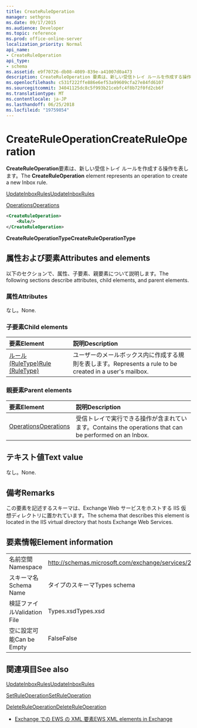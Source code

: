 ```yaml
---
title: CreateRuleOperation
manager: sethgros
ms.date: 09/17/2015
ms.audience: Developer
ms.topic: reference
ms.prod: office-online-server
localization_priority: Normal
api_name:
- CreateRuleOperation
api_type:
- schema
ms.assetid: e9f70726-db08-4089-839e-a41007d0a473
description: CreateRuleOperation 要素は、新しい受信トレイ ルールを作成する操作を表します。
ms.openlocfilehash: c531f222ffe886e6ef53a99609cfa27e84fd6107
ms.sourcegitcommit: 34041125dc8c5f993b21cebfc4f8b72f0fd2cb6f
ms.translationtype: MT
ms.contentlocale: ja-JP
ms.lasthandoff: 06/25/2018
ms.locfileid: "19759854"
---
```

# <a name="createruleoperation"></a><span data-ttu-id="475be-103">CreateRuleOperation</span><span class="sxs-lookup"><span data-stu-id="475be-103">CreateRuleOperation</span></span>

<span data-ttu-id="475be-104">**CreateRuleOperation**要素は、新しい受信トレイ ルールを作成する操作を表します。</span><span class="sxs-lookup"><span data-stu-id="475be-104">The **CreateRuleOperation** element represents an operation to create a new Inbox rule.</span></span> 
  
[<span data-ttu-id="475be-105">UpdateInboxRules</span><span class="sxs-lookup"><span data-stu-id="475be-105">UpdateInboxRules</span></span>](updateinboxrules.md)
  
[<span data-ttu-id="475be-106">Operations</span><span class="sxs-lookup"><span data-stu-id="475be-106">Operations</span></span>](operations.md)
  
```xml
<CreateRuleOperation>
    <Rule/>
</CreateRuleOperation>
```

 <span data-ttu-id="475be-107">**CreateRuleOperationType**</span><span class="sxs-lookup"><span data-stu-id="475be-107">**CreateRuleOperationType**</span></span>
## <a name="attributes-and-elements"></a><span data-ttu-id="475be-108">属性および要素</span><span class="sxs-lookup"><span data-stu-id="475be-108">Attributes and elements</span></span>

<span data-ttu-id="475be-109">以下のセクションで、属性、子要素、親要素について説明します。</span><span class="sxs-lookup"><span data-stu-id="475be-109">The following sections describe attributes, child elements, and parent elements.</span></span>
  
### <a name="attributes"></a><span data-ttu-id="475be-110">属性</span><span class="sxs-lookup"><span data-stu-id="475be-110">Attributes</span></span>

<span data-ttu-id="475be-111">なし。</span><span class="sxs-lookup"><span data-stu-id="475be-111">None.</span></span>
  
### <a name="child-elements"></a><span data-ttu-id="475be-112">子要素</span><span class="sxs-lookup"><span data-stu-id="475be-112">Child elements</span></span>

|<span data-ttu-id="475be-113">**要素**</span><span class="sxs-lookup"><span data-stu-id="475be-113">**Element**</span></span>|<span data-ttu-id="475be-114">**説明**</span><span class="sxs-lookup"><span data-stu-id="475be-114">**Description**</span></span>|
|:-----|:-----|
|[<span data-ttu-id="475be-115">ルール (RuleType)</span><span class="sxs-lookup"><span data-stu-id="475be-115">Rule (RuleType)</span></span>](rule-ruletype.md) <br/> |<span data-ttu-id="475be-116">ユーザーのメールボックス内に作成する規則を表します。</span><span class="sxs-lookup"><span data-stu-id="475be-116">Represents a rule to be created in a user's mailbox.</span></span>  <br/> |
   
### <a name="parent-elements"></a><span data-ttu-id="475be-117">親要素</span><span class="sxs-lookup"><span data-stu-id="475be-117">Parent elements</span></span>

|<span data-ttu-id="475be-118">**要素**</span><span class="sxs-lookup"><span data-stu-id="475be-118">**Element**</span></span>|<span data-ttu-id="475be-119">**説明**</span><span class="sxs-lookup"><span data-stu-id="475be-119">**Description**</span></span>|
|:-----|:-----|
|[<span data-ttu-id="475be-120">Operations</span><span class="sxs-lookup"><span data-stu-id="475be-120">Operations</span></span>](operations.md) <br/> |<span data-ttu-id="475be-121">受信トレイで実行できる操作が含まれています。</span><span class="sxs-lookup"><span data-stu-id="475be-121">Contains the operations that can be performed on an Inbox.</span></span>  <br/> |
   
## <a name="text-value"></a><span data-ttu-id="475be-122">テキスト値</span><span class="sxs-lookup"><span data-stu-id="475be-122">Text value</span></span>

<span data-ttu-id="475be-123">なし。</span><span class="sxs-lookup"><span data-stu-id="475be-123">None.</span></span>
  
## <a name="remarks"></a><span data-ttu-id="475be-124">備考</span><span class="sxs-lookup"><span data-stu-id="475be-124">Remarks</span></span>

<span data-ttu-id="475be-125">この要素を記述するスキーマは、Exchange Web サービスをホストする IIS 仮想ディレクトリに置かれています。</span><span class="sxs-lookup"><span data-stu-id="475be-125">The schema that describes this element is located in the IIS virtual directory that hosts Exchange Web Services.</span></span>
  
## <a name="element-information"></a><span data-ttu-id="475be-126">要素情報</span><span class="sxs-lookup"><span data-stu-id="475be-126">Element information</span></span>

|||
|:-----|:-----|
|<span data-ttu-id="475be-127">名前空間</span><span class="sxs-lookup"><span data-stu-id="475be-127">Namespace</span></span>  <br/> |http://schemas.microsoft.com/exchange/services/2006/types  <br/> |
|<span data-ttu-id="475be-128">スキーマ名</span><span class="sxs-lookup"><span data-stu-id="475be-128">Schema Name</span></span>  <br/> |<span data-ttu-id="475be-129">タイプのスキーマ</span><span class="sxs-lookup"><span data-stu-id="475be-129">Types schema</span></span>  <br/> |
|<span data-ttu-id="475be-130">検証ファイル</span><span class="sxs-lookup"><span data-stu-id="475be-130">Validation File</span></span>  <br/> |<span data-ttu-id="475be-131">Types.xsd</span><span class="sxs-lookup"><span data-stu-id="475be-131">Types.xsd</span></span>  <br/> |
|<span data-ttu-id="475be-132">空に設定可能</span><span class="sxs-lookup"><span data-stu-id="475be-132">Can be Empty</span></span>  <br/> |<span data-ttu-id="475be-133">False</span><span class="sxs-lookup"><span data-stu-id="475be-133">False</span></span>  <br/> |
   
## <a name="see-also"></a><span data-ttu-id="475be-134">関連項目</span><span class="sxs-lookup"><span data-stu-id="475be-134">See also</span></span>



[<span data-ttu-id="475be-135">UpdateInboxRules</span><span class="sxs-lookup"><span data-stu-id="475be-135">UpdateInboxRules</span></span>](updateinboxrules.md)
  
[<span data-ttu-id="475be-136">SetRuleOperation</span><span class="sxs-lookup"><span data-stu-id="475be-136">SetRuleOperation</span></span>](setruleoperation.md)
  
[<span data-ttu-id="475be-137">DeleteRuleOperation</span><span class="sxs-lookup"><span data-stu-id="475be-137">DeleteRuleOperation</span></span>](deleteruleoperation.md)


- [<span data-ttu-id="475be-138">Exchange での EWS の XML 要素</span><span class="sxs-lookup"><span data-stu-id="475be-138">EWS XML elements in Exchange</span></span>](ews-xml-elements-in-exchange.md)

